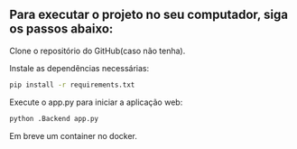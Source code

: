 ## Para executar o projeto no seu computador, siga os passos abaixo:

Clone o repositório do GitHub(caso não tenha).

Instale as dependências necessárias:
```bash
pip install -r requirements.txt
```
Execute o app.py para iniciar a aplicação web:
```bash
python .Backend app.py
```

Em breve um container no docker.